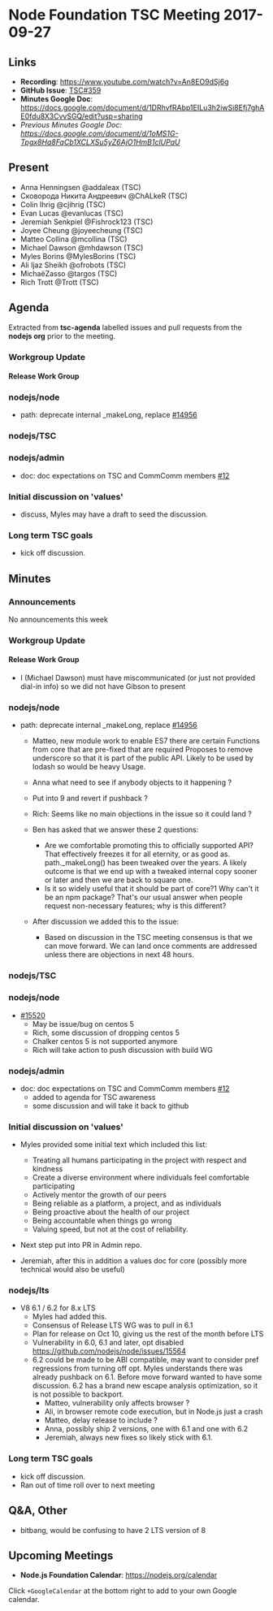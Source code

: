 # Node Foundation TSC Meeting 2017-09-27
## Links
* **Recording**: https://www.youtube.com/watch?v=An8EO9dSj6g
* **GitHub Issue**: [TSC#359](https://github.com/nodejs/TSC/issues/363)
* **Minutes Google Doc**: https://docs.google.com/document/d/1DRhvfRAbp1EILu3h2iwSi8Efj7ghAE0fdu8X3CvvSGQ/edit?usp=sharing
* _Previous Minutes Google Doc: <https://docs.google.com/document/d/1oMS1G-Tpgx8Ha8FqCb1XCLXSu5yZ6AjO1HmB1clUPaU>_

## Present

* Anna Henningsen @addaleax (TSC)
* Сковорода Никита Андреевич @ChALkeR (TSC)
* Colin Ihrig @cjihrig (TSC)
* Evan Lucas @evanlucas (TSC)
* Jeremiah Senkpiel @Fishrock123 (TSC)
* Joyee Cheung @joyeecheung (TSC)
* Matteo Collina @mcollina (TSC)
* Michael Dawson @mhdawson (TSC)
* Myles Borins @MylesBorins (TSC)
* Ali Ijaz Sheikh @ofrobots (TSC)
* MichaëZasso @targos (TSC)
* Rich Trott @Trott (TSC)

## Agenda
Extracted from **tsc-agenda** labelled issues and pull requests from
the **nodejs org** prior to the meeting.

### Workgroup Update

#### Release Work Group

### nodejs/node
* path: deprecate internal _makeLong, replace [#14956](https://github.com/nodejs/node/pull/14956)

### nodejs/TSC

### nodejs/admin
* doc: doc expectations on TSC and CommComm members [#12](https://github.com/nodejs/admin/pull/12)

### Initial discussion on 'values'
* discuss, Myles may have a draft to seed the discussion.

### Long term TSC goals
* kick off discussion.

## Minutes

### Announcements
No announcements this week

### Workgroup Update

#### Release Work Group
* I (Michael Dawson)  must have miscommunicated (or just not provided dial-in info) so we
  did not have Gibson to present

### nodejs/node
* path: deprecate internal _makeLong, replace [#14956](https://github.com/nodejs/node/pull/14956)
  * Matteo, new module work to enable ES7 there are certain
    Functions from core that are pre-fixed that are required
    Proposes to remove underscore so that it is part of the
    public API.  Likely to be used by lodash so would be heavy
    Usage.
  * Anna what need to see if anybody objects to it happening ?
  * Put into 9 and revert if pushback ?
  * Rich: Seems like no main objections in the issue so it could land ?
  * Ben has asked that we answer these 2 questions:
    * Are we comfortable promoting this to officially supported API?
      That effectively freezes it for all eternity, or as good as.
      path._makeLong() has been tweaked over the years. A likely outcome
      is that we end up with a tweaked internal copy sooner or later and then we
      are back to square one.
    * Is it so widely useful that it should be part of core?1 Why can't
      it be an npm package?  That's our usual answer when people request
      non-necessary features; why is this different?

  * After discussion we added this to the issue:
    * Based on discussion in the TSC meeting consensus is that we can
      move forward. We can land once comments are addressed unless
      there are objections in next 48 hours.

### nodejs/TSC

### nodejs/node
* [#15520](https://github.com/nodejs/node/pull/15520)
  * May be issue/bug on centos 5
  * Rich, some discussion of dropping centos 5
  * Chalker centos 5 is not supported anymore
  * Rich will take action to push discussion with build WG

### nodejs/admin
* doc: doc expectations on TSC and CommComm members [#12](https://github.com/nodejs/admin/pull/12)
   * added to agenda for TSC awareness
   * some discussion and will take it back to github

### Initial discussion on 'values'
* Myles provided some initial text which included this list:
  * Treating all humans participating in the project with respect
    and kindness
  * Create a diverse environment where individuals feel comfortable
    participating
  * Actively mentor the growth of our peers
  * Being reliable as a platform, a project, and as individuals
  * Being proactive about the health of our project
  * Being accountable when things go wrong
  * Valuing speed, but not at the cost of reliability.

* Next step put into PR in Admin repo.

* Jeremiah, after this in addition a values doc for core (possibly
  more technical would also be useful)

### nodejs/lts

* V8 6.1 / 6.2 for 8.x LTS
  * Myles had added this.
  * Consensus of Release LTS WG was to pull in 6.1
  * Plan for release on Oct 10, giving us the rest of the
    month before LTS
  * Vulnerability in 6.0, 6.1 and later, opt disabled
    https://github.com/nodejs/node/issues/15564
  * 6.2 could be made to be ABI compatible, may want to
    consider pref regressions from turning off opt. Myles
    understands there was already pushback on 6.1.  Before
    move forward wanted to have some discussion.  6.2 has
    a brand new escape analysis optimization, so it is not
    possible to backport.
    * Matteo, vulnerability only affects browser ?
    * Ali, in browser remote code execution, but in Node.js
      just a crash
    * Matteo, delay release to include ?
    * Anna, possibly ship 2 versions, one with 6.1 and one with 6.2
    * Jeremiah, always new fixes so likely stick with 6.1.

### Long term TSC goals
* kick off discussion.
* Ran out of time roll over to next meeting

## Q&A, Other

* bitbang, would be confusing to have 2 LTS version of 8

## Upcoming Meetings

* **Node.js Foundation Calendar**: https://nodejs.org/calendar

Click `+GoogleCalendar` at the bottom right to add to your own Google calendar.
